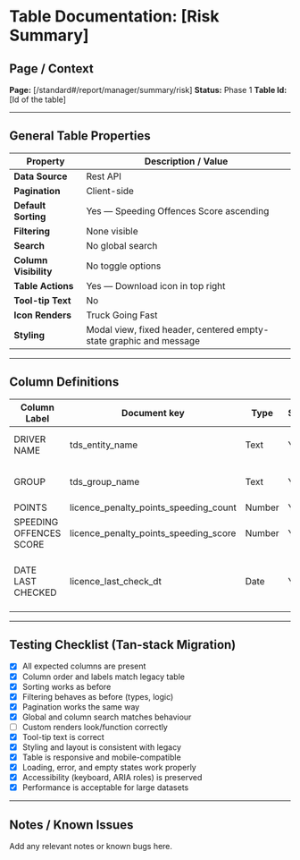 # Table Documentation: [Risk Summary]

## Page / Context
**Page:** [/standard#/report/manager/summary/risk]
**Status:** Phase 1
**Table Id:** [Id of the table]

---

## General Table Properties

| Property             | Description / Value |
|----------------------|---------------------|
| **Data Source**      | Rest API |
| **Pagination**       | Client-side |
| **Default Sorting**  | Yes — Speeding Offences Score ascending |
| **Filtering**        | None visible |
| **Search**           | No global search |
| **Column Visibility**| No toggle options |
| **Table Actions**    | Yes — Download icon in top right |
| **Tool-tip Text**    | No |
| **Icon Renders**     | Truck Going Fast |
| **Styling**          | Modal view, fixed header, centered empty-state graphic and message |

---

## Column Definitions

| Column Label             | Document key                          | Type     | Sortable | Filterable | Notes                                        |
|--------------------------|---------------------------------------|----------|----------|------------|----------------------------------------------|
| DRIVER NAME              | tds_entity_name                       | Text     | Yes      | No         | Clickable to driver details                  |
| GROUP                    | tds_group_name                        | Text     | Yes      | No         | Driver's assigned Group                      |
| POINTS                   | licence_penalty_points_speeding_count | Number   | Yes      | No         |                                              |
| SPEEDING OFFENCES SCORE  | licence_penalty_points_speeding_score | Number   | Yes      | No         |                                              |
| DATE LAST CHECKED        | licence_last_check_dt                 | Date     | Yes      | No         | Last time data was reviewed or updated       |

---

## Testing Checklist (Tan-stack Migration)

- [x] All expected columns are present
- [x] Column order and labels match legacy table
- [x] Sorting works as before
- [x] Filtering behaves as before (types, logic)
- [x] Pagination works the same way
- [x] Global and column search matches behaviour
- [ ] Custom renders look/function correctly
- [x] Tool-tip text is correct
- [x] Styling and layout is consistent with legacy
- [x] Table is responsive and mobile-compatible
- [x] Loading, error, and empty states work properly
- [x] Accessibility (keyboard, ARIA roles) is preserved
- [x] Performance is acceptable for large datasets

---

## Notes / Known Issues

Add any relevant notes or known bugs here.
